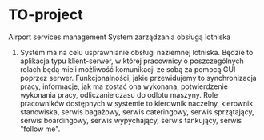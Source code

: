 # TO-project
Airport services management
System zarządzania obsługą lotniska
1) System ma na celu usprawnianie obsługi naziemnej lotniska. 
Będzie to aplikacja typu klient-serwer, w której pracownicy 
o poszczególnych rolach będą mieli możliwość komunikacji ze 
sobą za pomocą GUI poprzez serwer. Funkcjonalności, jakie 
przewidujemy to synchronizacja pracy, informacje, jak ma 
zostać ona wykonana, potwierdzenie wykonania pracy, 
odliczanie czasu do odlotu maszyny. 
Role pracowników dostępnych w systemie to kierownik naczelny, 
kierownik stanowiska, serwis bagażowy, serwis cateringowy, serwis sprzątający, 
serwis boardingowy, serwis wypychający, serwis tankujący, serwis "follow me".